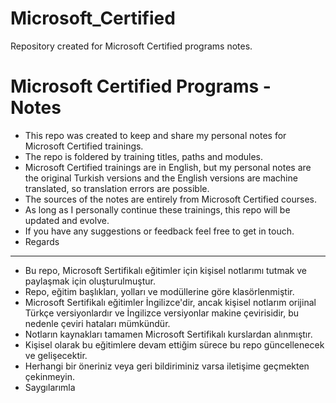 # Microsoft_Certified

 Repository created for Microsoft Certified programs notes.

# Microsoft Certified Programs - Notes

* This repo was created to keep and share my personal notes for Microsoft Certified trainings.
* The repo is foldered by training titles, paths and modules.
* Microsoft Certified trainings are in English, but my personal notes are the original Turkish versions and the English versions are machine translated, so translation errors are possible.
* The sources of the notes are entirely from Microsoft Certified courses.
* As long as I personally continue these trainings, this repo will be updated and evolve.
* If you have any suggestions or feedback feel free to get in touch.
* Regards
----
* Bu repo, Microsoft Sertifikalı eğitimler için kişisel notlarımı tutmak ve paylaşmak için oluşturulmuştur.
* Repo, eğitim başlıkları, yolları ve modüllerine göre klasörlenmiştir.
* Microsoft Sertifikalı eğitimler İngilizce'dir, ancak kişisel notlarım orijinal Türkçe versiyonlardır ve İngilizce versiyonlar makine çevirisidir, bu nedenle çeviri hataları mümkündür.
* Notların kaynakları tamamen Microsoft Sertifikalı kurslardan alınmıştır.
* Kişisel olarak bu eğitimlere devam ettiğim sürece bu repo güncellenecek ve gelişecektir.
* Herhangi bir öneriniz veya geri bildiriminiz varsa iletişime geçmekten çekinmeyin.
* Saygılarımla